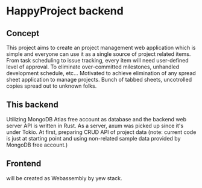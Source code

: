 # HappyProject backend

## Concept

This project aims to create an project management web application which is simple and everyone can use it as a single source of project related items. From task scheduling to issue tracking, every item will need user-defined level of approval. To eliminate over-committed milestones, unhandled development schedule, etc... Motivated to achieve elimination of any spread sheet application to manage projects. Bunch of tabbed sheets, uncotrolled copies spread out to unknown folks.

## This backend

Utilizing MongoDB Atlas free account as database and the backend web server API is written in Rust. As a server, axum was picked up since it's under Tokio. At first, preparing CRUD API of project data (note: current code is just at starting point and using non-related sample data provided by MongoDB free account.)

## Frontend

will be created as Webassembly by yew stack.

